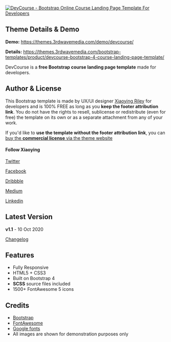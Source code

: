 <a href="https://themes.3rdwavemedia.com/bootstrap-templates/product/devcourse-bootstrap-4-course-landing-page-template/" target="_blank"><img src="https://themes.3rdwavemedia.com/wp-content/uploads/2020/03/DevCourse-Theme-Promo-Free.jpg" alt="DevCourse - Bootstrap Online Course Landing Page Template For Developers" /></a>

## Theme Details & Demo

**Demo:** https://themes.3rdwavemedia.com/demo/devcourse/

**Details:** https://themes.3rdwavemedia.com/bootstrap-templates/product/devcourse-bootstrap-4-course-landing-page-template/

DevCourse is a **free Bootstrap course landing page template** made for developers.

## Author & License

This Bootstrap template is made by UX/UI designer [Xiaoying Riley](https://twitter.com/3rdwave_themes) for developers and is 100% FREE as long as you **keep the footer attribution link**. You do not have the rights to resell, sublicense or redistribute (even for free) the template on its own or as a separate attachment from any of your work.

If you'd like to **use the template without the footer attribution link**, you can [buy the **commercial license** via the theme website](https://themes.3rdwavemedia.com/bootstrap-templates/product/devcourse-bootstrap-4-course-landing-page-template/)

#### Follow Xiaoying

[Twitter](https://twitter.com/3rdwave_themes)

[Facebook](https://www.facebook.com/3rdwavethemes/)

[Dribbble](https://dribbble.com/Xiaoying)

[Medium](https://medium.com/@3rdwave_themes)

[Linkedin](https://uk.linkedin.com/in/xiaoying)


## Latest Version
**v1.1** - 10 Oct 2020

[Changelog](https://themes.3rdwavemedia.com/bootstrap-templates/product/devcourse-bootstrap-4-course-landing-page-template/?target=changelog)


## Features

-  Fully Responsive
-  HTML5 + CSS3
-  Built on Bootstrap 4
-  **SCSS** source files included
-  1500+ FontAwesome 5 icons

## Credits
- [Bootstrap](https://getbootstrap.com/)
- [FontAwesome](https://fortawesome.github.io/Font-Awesome/)
- [Google fonts](https://fonts.google.com/)
- All images are shown for demonstration purposes only

